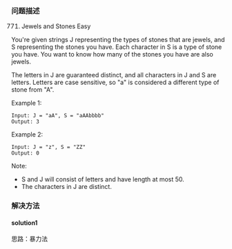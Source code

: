 
### 问题描述
771. Jewels and Stones
Easy

You're given strings J representing the types of stones that are jewels, and S representing the stones you have.  Each character in S is a type of stone you have.  You want to know how many of the stones you have are also jewels.

The letters in J are guaranteed distinct, and all characters in J and S are letters. Letters are case sensitive, so "a" is considered a different type of stone from "A".

Example 1:

```text
Input: J = "aA", S = "aAAbbbb"
Output: 3
```

Example 2:

```text
Input: J = "z", S = "ZZ"
Output: 0
```

Note:

* S and J will consist of letters and have length at most 50.
* The characters in J are distinct.

### 解决方法
#### solution1
思路：暴力法
